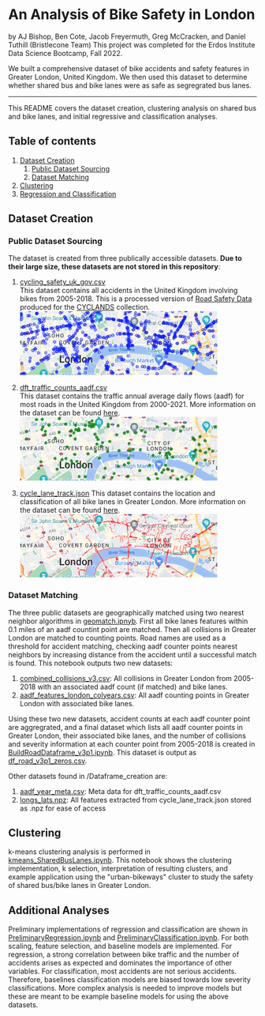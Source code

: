 # An Analysis of Bike Safety in London
by AJ Bishop, Ben Cote, Jacob Freyermuth, Greg McCracken, and Daniel Tuthill (Bristlecone Team)
This project was completed for the Erdos Institute Data Science Bootcamp, Fall 2022.

We built a comprehensive dataset of bike accidents and safety features in Greater London, United Kingdom. We then used this dataset to determine whether shared bus and bike lanes were as safe as segregrated bus lanes.

---

This README covers the dataset creation, clustering analysis on shared bus and bike lanes, and initial regressive and classification analyses.

## Table of contents
1. [Dataset Creation](#dataset)
    1. [Public Dataset Sourcing](#sourcing)
    2. [Dataset Matching](#matching)
2. [Clustering](#clustering)
3. [Regression and Classification](#additional)

## Dataset Creation <a name="dataset"></a>

### Public Dataset Sourcing <a name="sourcing"></a>

The dataset is created from three publically accessible datasets. **Due to their large size, these datasets are not stored in this repository**:
1. [cycling_safety_uk_gov.csv](https://zenodo.org/record/5603036#.Y49yTXbMJD9)<br/>
This dataset contains all accidents in the United Kingdom involving bikes from 2005-2018. This is a processed version of [Road Safety Data](https://www.data.gov.uk/dataset/cb7ae6f0-4be6-4935-9277-47e5ce24a11f/road-safety-data) produced for the [CYCLANDS](https://www.nature.com/articles/s41597-022-01333-2) collection.
<br/><img src='/Dataframe_creation/Plots/collisions.png' alt="collisions" width="400"/>

2. [dft_traffic_counts_aadf.csv](https://roadtraffic.dft.gov.uk/downloads)<br/>
This dataset contains the traffic annual average daily flows (aadf) for most roads in the United Kingdom from 2000-2021. More information on the dataset can be found [here](https://storage.googleapis.com/dft-statistics/road-traffic/all-traffic-data-metadata.pdf).
<br/><img src='/Dataframe_creation/Plots/traffic_counters.png' alt="traffic_counter" width="400"/>

3. [cycle_lane_track.json](https://cycling.data.tfl.gov.uk/)
This dataset contains the location and classification of all bike lanes in Greater London. More information on the dataset can be found [here](https://cycling.data.tfl.gov.uk/CyclingInfrastructure/documentation/asset_information_guide.pdf).
<br/><img src='/Dataframe_creation/Plots/bike_lanes.png' alt="bike_lanes" width="400"/>

### Dataset Matching <a name="matching"></a>

The three public datasets are geographically matched using two nearest neighbor algorithms in [geomatch.ipnyb](/Dataframe_creation/geomatch.ipynb). First all bike lanes features within 0.1 miles of an aadf countint point are matched. Then all collisions in Greater London are matched to counting points. Road names are used as a threshold for accident matching, checking aadf counter points nearest neighbors by increasing distance from the accident until a successful match is found. This notebook outputs two new datasets:
1. [combined_collisions_v3.csv](/Dataframe_creation/Dataframes/combined_collisions_v3.csv): All collisions in Greater London from 2005-2018 with an associated aadf count (if matched) and bike lanes.
2. [aadf_features_london_colyears.csv](/Dataframe_creation/Dataframes/aadf_features_london_colyears.csv): All aadf counting points in Greater London with associated bike lanes.

Using these two new datasets, accident counts at each aadf counter point are aggregrated, and a final dataset which lists all aadf counter points in Greater London, their associated bike lanes, and the number of collisions and severity information at each counter point from 2005-2018 is created in [BuildRoadDataframe_v3p1.ipynb](/Dataframe_creation/BuildRoadDataframe_v3p1.ipynb). This dataset is output as [df_road_v3p1_zeros.csv](/Dataframe_creation/Dataframes/df_road_v3p1_zeros.csv).

Other datasets found in /Dataframe_creation are:
1. [aadf_year_meta.csv](/Dataframe_creation/Dataframes/aadf_year_meta.csv): Meta data for dft_traffic_counts_aadf.csv
2. [longs_lats.npz](/Dataframe_creation/Dataframes/longs_lats.npz): All features extracted from cycle_lane_track.json stored as .npz for ease of access

## Clustering <a name="clustering"></a>
k-means clustering analysis is performed in [kmeans_SharedBusLanes.ipynb](erdos_AU22_bristlecone/Analysis/Clustering/kmeans_SharedBusLanes.ipynb). This notebook shows the clustering implementation, k selection, interpretation of resulting clusters, and example application using the "urban-bikeways" cluster to study the safety of shared bus/bike lanes in Greater London.

## Additional Analyses <a name="additional"></a>
Preliminary implementations of regression and classification are shown in [PreliminaryRegression.ipynb](/Analysis/Regression/PreliminaryRegression.ipynb) and [PreliminaryClassification.ipynb](/Analysis/Classification/PreliminaryClassification.ipynb). For both scaling, feature selection, and baseline models are implemented. For regression, a strong correlation between bike traffic and the number of accidents arises as expected and dominates the importance of other variables. For classification, most accidents are not serious accidents. Therefore, baselines classification models are biased towards low severity classifications. More complex analysis is needed to improve models but these are meant to be example baseline models for using the above datasets. 
